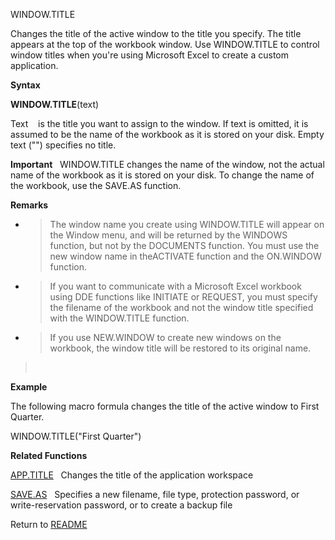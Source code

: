 WINDOW.TITLE

Changes the title of the active window to the title you specify. The
title appears at the top of the workbook window. Use WINDOW.TITLE to
control window titles when you're using Microsoft Excel to create a
custom application.

**Syntax**

**WINDOW.TITLE**(text)

Text    is the title you want to assign to the window. If text is
omitted, it is assumed to be the name of the workbook as it is stored on
your disk. Empty text ("") specifies no title.

**Important**   WINDOW.TITLE changes the name of the window, not the
actual name of the workbook as it is stored on your disk. To change the
name of the workbook, use the SAVE.AS function.

**Remarks**

  - > The window name you create using WINDOW.TITLE will appear on the
    > Window menu, and will be returned by the WINDOWS function, but not
    > by the DOCUMENTS function. You must use the new window name in
    > theACTIVATE function and the ON.WINDOW function.

  - > If you want to communicate with a Microsoft Excel workbook using
    > DDE functions like INITIATE or REQUEST, you must specify the
    > filename of the workbook and not the window title specified with
    > the WINDOW.TITLE function.

  - > If you use NEW.WINDOW to create new windows on the workbook, the
    > window title will be restored to its original name.

>  

**Example**

The following macro formula changes the title of the active window to
First Quarter.

WINDOW.TITLE("First Quarter")

**Related Functions**

[APP.TITLE](APP.TITLE.md)   Changes the title of the application workspace

[SAVE.AS](SAVE.AS.md)   Specifies a new filename, file type, protection password, or
write-reservation password, or to create a backup file



Return to [README](README.md)

